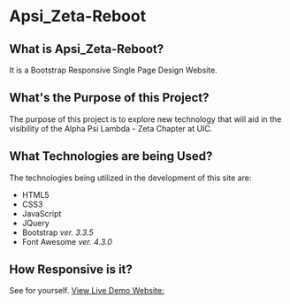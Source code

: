 # Apsi_Zeta-Reboot

## What is Apsi_Zeta-Reboot?
It is a Bootstrap Responsive Single Page Design Website.

## What's the Purpose of this Project?
The purpose of this project is to explore new technology that will aid in the visibility of the Alpha Psi Lambda - Zeta Chapter at UIC.

## What Technologies are being Used?
The technologies being utilized in the development of this site are:
- HTML5
- CSS3
- JavaScript
- JQuery
- Bootstrap *ver. 3.3.5*
- Font Awesome *ver. 4.3.0*

## How Responsive is it?
See for yourself.
[View Live Demo Website:](http://192.241.184.202:3000/)